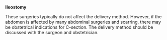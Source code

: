 **Ileostomy**

These surgeries typically do not affect the delivery method. However,
if the abdomen is affected by many abdominal surgeries and scarring,
there may be obstetrical indications for C-section. The delivery method should
be discussed with the surgeon and obstetrician.
